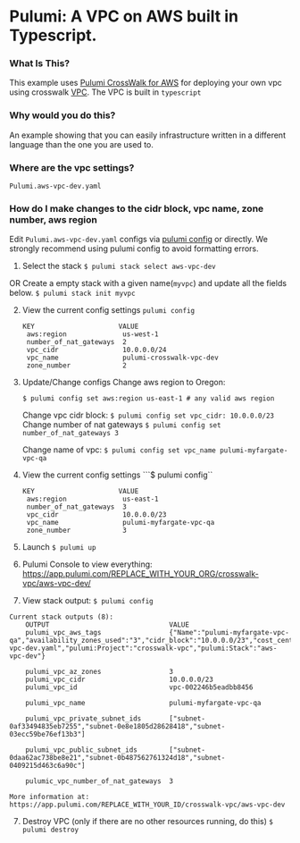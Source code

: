 # Pulumi:  A VPC on AWS built in Typescript.

### What Is This?

This example uses [Pulumi CrossWalk for AWS](https://www.pulumi.com/docs/guides/crosswalk/aws/#pulumi-crosswalk-for-aws) for deploying your own vpc using crosswalk [VPC](https://www.pulumi.com/docs/guides/crosswalk/aws/vpc/).  The VPC is built in `typescript`

### Why would you do this?  
An example showing that you can easily infrastructure written in a different language than the one you are used to.

### Where are the vpc settings? 
`Pulumi.aws-vpc-dev.yaml`

### How do I make changes to the cidr block, vpc name, zone number, aws region
Edit `Pulumi.aws-vpc-dev.yaml` configs via [pulumi config](https://www.pulumi.com/docs/reference/cli/pulumi_config_set/) or directly.
We strongly recommend using pulumi config to avoid formatting errors.

1. Select the stack
```$ pulumi stack select aws-vpc-dev```

OR Create a empty stack with a given name(`myvpc`) and update all the fields below.
```$ pulumi stack init myvpc```

2. View the current config settings
   ```pulumi config```

   ```
   KEY                     VALUE
    aws:region              us-west-1
    number_of_nat_gateways  2
    vpc_cidr                10.0.0.0/24
    vpc_name                pulumi-crosswalk-vpc-dev
    zone_number             2
    ```
 
3. Update/Change configs
   Change aws region to Oregon:
    
    ```$ pulumi config set aws:region us-east-1 # any valid aws region```

   Change vpc cidr block:
    ```$ pulumi config set vpc_cidr: 10.0.0.0/23```  
   Change number of nat gateways 
    ```$ pulumi config set number_of_nat_gateways 3```

   Change name of vpc:
    ```$ pulumi config set vpc_name pulumi-myfargate-vpc-qa```

4. View the current config settings
   ```$ pulumi config``

   ```
   KEY                     VALUE
    aws:region              us-east-1
    number_of_nat_gateways  3
    vpc_cidr                10.0.0.0/23
    vpc_name                pulumi-myfargate-vpc-qa
    zone_number             3
   ```

5. Launch
 ```$ pulumi up```

6. Pulumi Console to view everything:   https://app.pulumi.com/REPLACE_WITH_YOUR_ORG/crosswalk-vpc/aws-vpc-dev/

7. View stack output:  ```$ pulumi config```

```
Current stack outputs (8):
    OUTPUT                              VALUE
    pulumi_vpc_aws_tags                 {"Name":"pulumi-myfargate-vpc-qa","availability_zones_used":"3","cidr_block":"10.0.0.0/23","cost_center":"1234","crosswalk":"yes","demo":"true","number_of_nat_gateways":"3","pulumi:Configs":"Pulumi.aws-vpc-dev.yaml","pulumi:Project":"crosswalk-vpc","pulumi:Stack":"aws-vpc-dev"}
    
    pulumi_vpc_az_zones                 3
    pulumi_vpc_cidr                     10.0.0.0/23
    pulumi_vpc_id                       vpc-002246b5eadbb8456
    
    pulumi_vpc_name                     pulumi-myfargate-vpc-qa
    
    pulumi_vpc_private_subnet_ids       ["subnet-0af33494835eb7255","subnet-0e8e1805d28628418","subnet-03ecc59be76ef13b3"]

    pulumi_vpc_public_subnet_ids        ["subnet-0daa62ac738be8e21","subnet-0b487562761324d18","subnet-0409215d463c6a90c"]

    pulumic_vpc_number_of_nat_gateways  3

More information at: https://app.pulumi.com/REPLACE_WITH_YOUR_ID/crosswalk-vpc/aws-vpc-dev 
```

7. Destroy VPC (only if there are no other resources running, do this)
   ```$ pulumi destroy```